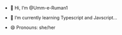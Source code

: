 - 👋 Hi, I’m @Umm-e-Ruman1
- 🌱 I’m currently learning Typescript and Javscript...

- 😄 Pronouns: she/her
  

<!---
Umm-e-Ruman1/Umm-e-Ruman1 is a ✨ special ✨ repository because its `README.md` (this file) appears on your GitHub profile.
You can click the Preview link to take a look at your changes.
--->
